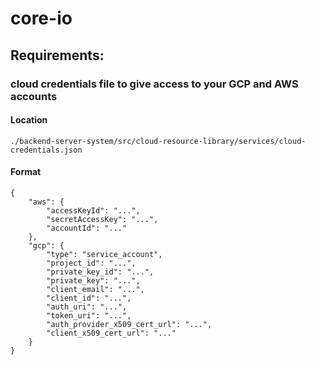 # core-io
## Requirements:
### cloud credentials file to give access to your GCP and AWS accounts

#### Location
```
./backend-server-system/src/cloud-resource-library/services/cloud-credentials.json
```

#### Format
```
{
    "aws": {
        "accessKeyId": "...",
        "secretAccessKey": "...",
        "accountId": "..."
    },
    "gcp": {
        "type": "service_account",
        "project_id": "...",
        "private_key_id": "...",
        "private_key": "...",
        "client_email": "...",
        "client_id": "...",
        "auth_uri": "...",
        "token_uri": "...",
        "auth_provider_x509_cert_url": "...",
        "client_x509_cert_url": "..."
    }
}
```